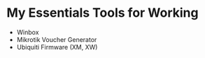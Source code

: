 # My Essentials Tools for Working

- Winbox
- Mikrotik Voucher Generator
- Ubiquiti Firmware (XM, XW)
